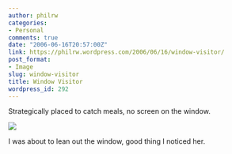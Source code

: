 ```yaml
---
author: philrw
categories:
- Personal
comments: true
date: "2006-06-16T20:57:00Z"
link: https://philrw.wordpress.com/2006/06/16/window-visitor/
post_format:
- Image
slug: window-visitor
title: Window Visitor
wordpress_id: 292
---
```


Strategically placed to catch meals, no screen on the window.

[![](/images/116_1650-300x224.jpg)](/images/116_1650.jpg)

I was about to lean out the window, good thing I noticed her.
